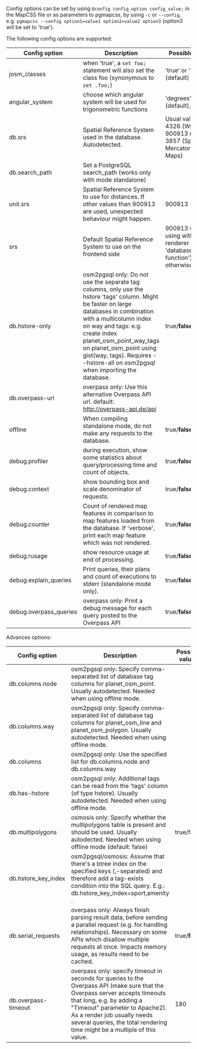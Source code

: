 Config options can be set by using `@config config_option config_value;` in the MapCSS file or as parameters to pgmapcss, by using `-c` or `--config`, e.g. `pgmapcss --config option1=value1 option2=value2 option3` (option3 will be set to 'true').

The following config options are supported:

| Config option    | Description | Possible values
|------------------|-------------|-----------------
| josm_classes     | when 'true', a `set foo;` statement will also set the class foo (synonymous to `set .foo;`) | 'true' or 'false' (default) |
| angular_system   | choose which angular system will be used for trigonometric functions | 'degrees' (default), 'radians' |
| db.srs           | Spatial Reference System used in the database. Autodetected. | Usual values: 4326 (WGS-84), 900913 resp. 3857 (Spherical Mercator for Web Maps) |
| db.search_path   | Set a PostgreSQL search_path (works only with mode standalone)
| unit.srs         | Spatial Reference System to use for distances. If other values than 900913 are used, unexpected behaviour might happen. | 900913 |
| srs              | Default Spatial Reference System to use on the frontend side | 900913 when using with renderer (mode 'database-function'), 4326 otherwise |
| db.hstore-only   | osm2pgsql only: Do not use the separate tag columns, only use the hstore 'tags' column. Might be faster on large databases in combination with a multicolumn index on way and tags: e.g. create index planet_osm_point_way_tags on planet_osm_point using gist(way, tags). Requires --hstore-all on osm2pgsql when importing the database. | true/**false** |
| db.overpass-url  | overpass only: Use this alternative Overpass API url. default: http://overpass-api.de/api | |
| offline          | When compiling standalone mode, do not make any requests to the database. | true/**false** |
| debug.profiler   | during execution, show some statistics about query/processing time and count of objects. | true/**false** |
| debug.context    | show bounding box and scale denominator of requests. | true/**false** |
| debug.counter    | Count of rendered map features in comparison to map features loaded from the database. If 'verbose', print each map feature which was not rendered. | true/**false**/verbose |
| debug.rusage     | show resource usage at end of processing. | true/**false** |
| debug.explain_queries | Print queries, their plans and count of executions to stderr (standalone mode only). | true/**false** |
| debug.overpass_queries | overpass only: Print a debug message for each query posted to the Overpass API | true/**false** |

Advances options:

| Config option    | Description | Possible values
|------------------|-------------|-----------------
| db.columns.node  | osm2pgsql only: Specify comma-separated list of database tag columns for planet_osm_point. Usually autodetected. Needed when using offline mode. | |
| db.columns.way   | osm2pgsql only: Specify comma-separated list of database tag columns for planet_osm_line and planet_osm_polygon. Usually autodetected. Needed when using offline mode. | |
| db.columns       | osm2pgsql only: Use the specified list for db.columns.node and db.columns.way | |
| db.has-hstore    | osm2pgsql only: Additional tags can be read from the 'tags' column (of type hstore). Usually autodetected. Needed when using offline mode. | |
| db.multipolygons | osmosis only: Specify whether the multipolygons table is present and should be used. Usually autodected. Needed when using offline mode (default: false) | true/false
| db.hstore_key_index| osm2pgsql/osmosis: Assume that there's a btree index on the specified keys (,-separated) and therefore add a tag-exists condition into the SQL query. E.g.: db.hstore_key_index=sport,amenity . | |
| db.serial_requests | overpass only: Always finish parsing result data, before sending a parallel request (e.g. for handling relationships). Necessary on some APIs which disallow multiple requests at once. Impacts memory usage, as results need to be cached. | true/**false**
| db.overpass-timeout | overpass only: specify timeout in seconds for queries to the Overpass API (make sure that the Overpass server accepts timeouts that long, e.g. by adding a "Timeout" parameter to Apache2). As a render job usually needs several queries, the total rendering time might be a multiple of this value. | 180
